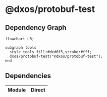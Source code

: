 # @dxos/protobuf-test


## Dependency Graph
```mermaid
flowchart LR;

subgraph tools
  style tools fill:#ded6f5,stroke:#fff;
  dxos/protobuf-test("@dxos/protobuf-test");
end

```
## Dependencies
| Module | Direct |
|---|---|
